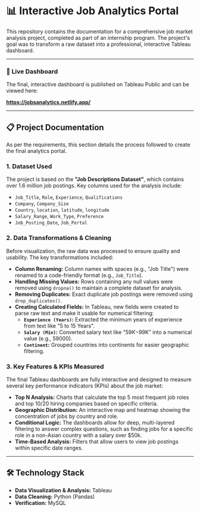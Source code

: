 # 📊 Interactive Job Analytics Portal

This repository contains the documentation for a comprehensive job market analysis project, completed as part of an internship program. The project's goal was to transform a raw dataset into a professional, interactive Tableau dashboard.

---

### 🔗 Live Dashboard

The final, interactive dashboard is published on Tableau Public and can be viewed here:

**https://jobsanalytics.netlify.app/**

---

## 📋 Project Documentation

As per the requirements, this section details the process followed to create the final analytics portal.

### 1. Dataset Used
The project is based on the **"Job Descriptions Dataset"**, which contains over 1.6 million job postings. Key columns used for the analysis include:
* `Job_Title`, `Role`, `Experience`, `Qualifications`
* `Company`, `Company_Size`
* `Country`, `location`, `latitude`, `longitude`
* `Salary_Range`, `Work_Type`, `Preference`
* `Job_Posting_Date`, `Job_Portal`

### 2. Data Transformations & Cleaning
Before visualization, the raw data was processed to ensure quality and usability. The key transformations included:

* **Column Renaming:** Column names with spaces (e.g., "Job Title") were renamed to a code-friendly format (e.g., `Job_Title`).
* **Handling Missing Values:** Rows containing any null values were removed using `dropna()` to maintain a complete dataset for analysis.
* **Removing Duplicates:** Exact duplicate job postings were removed using `drop_duplicates()`.
* **Creating Calculated Fields:** In Tableau, new fields were created to parse raw text and make it usable for numerical filtering:
    * **`Experience (Years)`:** Extracted the minimum years of experience from text like "5 to 15 Years".
    * **`Salary (Min)`:** Converted salary text like "$59K-$99K" into a numerical value (e.g., 59000).
    * **`Continent`:** Grouped countries into continents for easier geographic filtering.

### 3. Key Features & KPIs Measured
The final Tableau dashboards are fully interactive and designed to measure several key performance indicators (KPIs) about the job market:

* **Top N Analysis:** Charts that calculate the top 5 most frequent job roles and top 10/20 hiring companies based on specific criteria.
* **Geographic Distribution:** An interactive map and heatmap showing the concentration of jobs by country and role.
* **Conditional Logic:** The dashboards allow for deep, multi-layered filtering to answer complex questions, such as finding jobs for a specific role in a non-Asian country with a salary over $50k.
* **Time-Based Analysis:** Filters that allow users to view job postings within specific date ranges.

---

## 🛠️ Technology Stack

* **Data Visualization & Analysis:** Tableau
* **Data Cleaning:** Python (Pandas)
* **Verification:** MySQL
